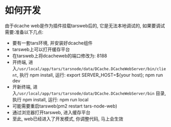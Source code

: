 # 如何开发

由于dcache web是作为插件挂载tarsweb后的, 它是无法本地调试的, 如果要调试需要:准备以下几点:

- 要有一套tars环境, 并安装好dcache组件
- tarsweb上可以打开缓存平台
- 在tarsweb上将dcacheweb的端口修改为: 8188
- 开终端, 进入`/usr/local/app/tars/tarsnode/data/DCache.DCacheWebServer/bin/client`, 执行 npm install, 运行: export SERVER_HOST=${your host}; npm run dev
- 开新终端, 进入`/usr/local/app/tars/tarsnode/data/DCache.DCacheWebServer/bin` 目录, 执行 npm install, 运行: npm run local
- 可能需要重启tarsweb(pm2 restart tars-node-web)
- 通过浏览器打开tarsweb, 进入缓存平台
- 至此, web已经进入了开发模式, 你调整代码, 马上会生效
